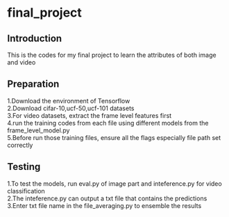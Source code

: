 # final_project
## Introduction
This is the codes for my final project to learn the attributes of both image and video<br>
## Preparation
1.Download the environment of Tensorflow <br>
2.Download cifar-10,ucf-50,ucf-101 datasets <br>
3.For video datasets, extract the frame level features first <br>
4.run the training codes from each file using different models from the frame_level_model.py<br>
5.Before run those training files, ensure all the flags especially file path set correctly <br>
## Testing
1.To test the models, run eval.py of image part and inteference.py for video classification<br>
2.The inteference.py can output a txt file that contains the predictions<br>
3.Enter txt file name in the file_averaging.py to ensemble the results<br>
